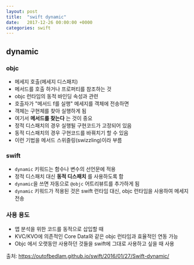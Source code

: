 ```yaml
---
layout: post
title:  "swift dynamic"
date:   2017-12-26 00:00:00 +0000
categories: swift
---
```


## dynamic
### objc
* 메세지 호출(메세지 디스패치)
* 메서드를 호출 하거나 프로퍼티를 참조하는 것
* objc 런타임의 동적 바인딩 속성과 관련
* 호출자가 "메서드 f를 실행" 메세지를 객체에 전송하면
* 객체는 구현체를 찾아 실행하게 됨
* 여기서 **메서드를 찾는다** 는 것이 중요
* 정적 디스패치의 경우 실행될 구현코드가 고정되어 있음
* 동적 디스패치의 경우 구현코드를 바꿔치기 할 수 있음
* 이런 기법을 메서드 스위즐링(swizzling)이라 부름

### swift
* `dynamic` 키워드는 함수나 변수의 선언문에 적용
* 정적 디스패치 대신 **동적 디스패치** 를 사용하도록 함
* `dynamic`을 쓰면 자동으로 `@objc` 어트리뷰트를 추가하게 됨
* `dynamic` 키워드가 적용된 것은 swift 런타임 대신, objc 런타임을 사용하여  메세지 전송

### 사용 용도
* 앱 분석을 위한 코드를 동적으로 삽입할 때
* KVC/KVO에 의존적인 Core Data와 같은 objc 런타임과 효율적인 연동 가능
* Objc 에서 오랫동안 사용하던 것들을 swift에 그대로 사용하고 싶을 때 사용

출처: https://outofbedlam.github.io/swift/2016/01/27/Swift-dynamic/
